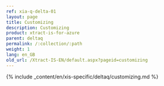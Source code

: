 ```yaml
---
ref: xia-q-delta-01
layout: page
title: Customizing
description: Customizing
product: xtract-is-for-azure
parent: deltaq
permalink: /:collection/:path
weight: 1
lang: en_GB
old_url: /Xtract-IS-EN/default.aspx?pageid=customizing
---
```

{% include _content/en/xis-specific/deltaq/customizing.md %}
